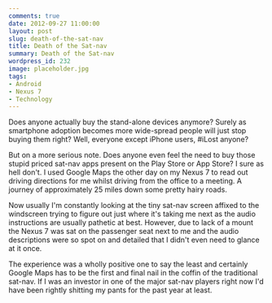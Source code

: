 ```yaml
---
comments: true
date: 2012-09-27 11:00:00
layout: post
slug: death-of-the-sat-nav
title: Death of the Sat-nav
summary: Death of the Sat-nav
wordpress_id: 232
image: placeholder.jpg
tags:
- Android
- Nexus 7
- Technology
---
```


Does anyone actually buy the stand-alone devices anymore? Surely as smartphone adoption becomes more wide-spread people will just stop buying them right? Well, everyone except iPhone users, #iLost anyone?

But on a more serious note. Does anyone even feel the need to buy those stupid priced sat-nav apps present on the Play Store or App Store? I sure as hell don't. I used Google Maps the other day on my Nexus 7 to read out driving directions for me whilst driving from the office to a meeting. A journey of approximately 25 miles down some pretty hairy roads.

Now usually I'm constantly looking at the tiny sat-nav screen affixed to the windscreen trying to figure out just where it's taking me next as the audio instructions are usually pathetic at best. However, due to lack of a mount the Nexus 7 was sat on the passenger seat next to me and the audio descriptions were so spot on and detailed that I didn't even need to glance at it once.

The experience was a wholly positive one to say the least and certainly Google Maps has to be the first and final nail in the coffin of the traditional sat-nav. If I was an investor in one of the major sat-nav players right now I'd have been rightly shitting my pants for the past year at least.
